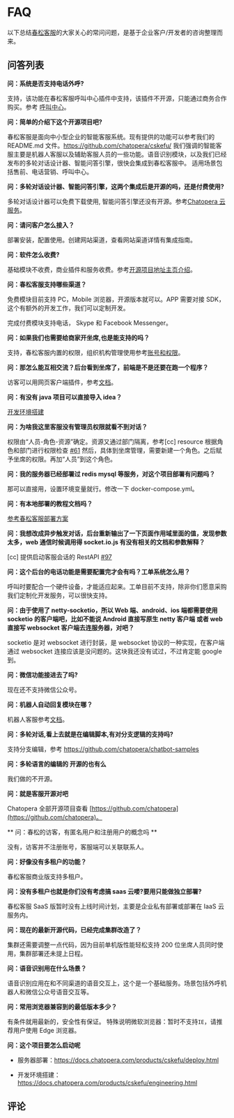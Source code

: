 # FAQ

以下总结[春松客服](/products/cskefu/index.html)的大家关心的常问问题，是基于企业客户/开发者的咨询整理而来。

## 问答列表

**问：系统是否支持电话外呼?**

支持，该功能在春松客服呼叫中心插件中支持，该插件不开源，只能通过商务合作购买。参考 [呼叫中心](/products/cskefu/callcenter.html)。

**问：简单的介绍下这个开源项目吧?**

春松客服是面向中小型企业的智能客服系统。现有提供的功能可以参考我们的 README.md 文件。https://github.com/chatopera/cskefu/
我们强调的智能客服主要是机器人客服以及辅助客服人员的一些功能。语音识别模块，以及我们已经发布的多轮对话设计器、智能问答引擎，很快会集成到春松客服中。
适用场景包括售前、电话营销、呼叫中心。

**问：多轮对话设计器、智能问答引擎，这两个集成后是开源的吗，还是付费使用?**

多轮对话设计器可以免费下载使用, 智能问答引擎还没有开源。参考[Chatopera 云服务](/products/chatbot-platform/index.html)。

**问：请问客户怎么接入？**

部署安装，配置使用。创建网站渠道，查看网站渠道详情有集成指南。

**问：软件怎么收费?**

基础模块不收费，商业插件和服务收费。参考[开源项目地址主页介绍](https://github.com/chatopera/cskefu)。

**问：春松客服支持哪些渠道？**

免费模块目前支持 PC，Mobile 浏览器，开源版本就可以。APP 需要对接 SDK，这个有额外的开发工作，我们可以定制开发。

完成付费模块支持电话， Skype 和 Facebook Messenger。

**问：如果我们也需要给商家开坐席,也是能支持的吗？**

支持，春松客服内置的权限，组织机构管理使用参考[账号和权限](/products/cskefu/accounting.html)。

**问：那怎么能互相交流？后台看到坐席了，前端是不是还要在跑一个程序？**

访客可以用网页客户端插件，参考[文档](/products/cskefu/work.html)。

**问：有没有 java 项目可以直接导入 idea？**

[开发环境搭建](/products/cskefu/engineering.html)

**问：为啥我这里客服没有管理员权限就看不到对话？**

权限由“人员-角色-资源”确定。资源又通过部门隔离，参考[cc] resource 根据角色和部门进行权限检查 [#61](https://github.com/chatopera/cskefu/issues/61)
然后，具体到坐席管理，需要新建一个角色。之后赋予坐席的权限。再加“人员”到这个角色。

**问：我的服务器已经部署过 redis mysql 等服务，对这个项目部署有问题吗？**

那可以直接用，设置环境变量就行。修改一下 docker-compose.yml。

**问：有本地部署的教程文档吗？**

[参考春松客服部署方案](/products/cskefu/deploy.html)

**问：我想改成异步触发对话，后台重新输出了一下页面作用域里面的值，发现参数太多，web 通信时候调用得 socket.io.js 有没有相关的文档和参数解释？**

[cc] 提供启动客服会话的 RestAPI [#97](https://github.com/chatopera/cosin/issues/97)

**问：这个后台的电话功能是需要配置完才会有吗？工单系统怎么用？**

呼叫时要配合一个硬件设备，才能适应起来。工单目前不支持，除非你们愿意采购我们定制化开发服务，可以很快支持。

**问：由于使用了 netty-socketio，所以 Web 端、android、ios 端都需要使用 socketio 的客户端吧，比如不能说 Android 直接写原生 netty 客户端 或者 web 直接写 websocket 客户端去连服务器，对吧？**

socketio 是对 websocket 进行封装，是 websocket 协议的一种实现，在客户端通过 websocket 连接应该是没问题的。这块我还没有试过，不过肯定能 google 到。

**问：微信功能接进去了吗?**

现在还不支持微信公众号。

**问：机器人自动回复模块在哪？**

机器人客服参考[文档](https://docs.chatopera.com/products/cskefu/work-chatbot/index.html)。

**问：多轮对话,看上去就是在编辑脚本,有对分支逻辑的支持吗?**

支持分支编辑，参考 https://github.com/chatopera/chatbot-samples

**问：多轮语言的编辑的 开源的也有么**

我们做的不开源。

**问：就是客服开源对吧**

Chatopera 全部开源项目查看 [https://github.com/chatopera](https://github.com/chatopera)。

** 问：春松的访客，有匿名用户和注册用户的概念吗 **

没有，访客并不注册账号，客服端可以关联联系人。

**问：好像没有多租户的功能？**

春松客服商业版支持多租户。

**问：没有多租户也就是你们没有考虑搞 saas 云喽?要用只能做独立部署?**

春松客服 SaaS 版暂时没有上线时间计划，主要是企业私有部署或部署在 IaaS 云服务内。

**问：现在的最新开源代码，已经完成集群改造了？**

集群还需要调整一点代码，因为目前单机版性能轻松支持 200 位坐席人员同时使用，集群部署还未提上日程。

**问：语音识别用在什么场景？**

语音识别应用在和不同渠道的语音交互上，这个是一个基础服务。场景包括外呼机器人和微信公众号语音交互等。

**问：常用浏览器兼容到的最低版本多少？**

有条件就用最新的，安全性有保证。
特殊说明微软浏览器：暂时不支持`IE`，请推荐用户使用 Edge 浏览器。

**问：这个项目要怎么启动呢**

- 服务器部署：https://docs.chatopera.com/products/cskefu/deploy.html

- 开发环境搭建：https://docs.chatopera.com/products/cskefu/engineering.html

## 评论

<script src="https://utteranc.es/client.js"
        repo="chatopera/docs"
        issue-term="pathname"
        label="Comment"
        theme="github-light"
        crossorigin="anonymous"
        async>
</script>
